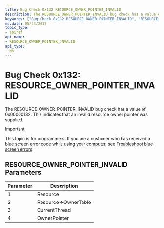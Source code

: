 ```yaml
---
title: Bug Check 0x132 RESOURCE_OWNER_POINTER_INVALID
description: The RESOURCE_OWNER_POINTER_INVALID bug check has a value of 0x00000132. This indicates that an invalid resource owner pointer was supplied.
keywords: ["Bug Check 0x132 RESOURCE_OWNER_POINTER_INVALID", "RESOURCE_OWNER_POINTER_INVALID"]
ms.date: 05/23/2017
topic_type:
- apiref
api_name:
- RESOURCE_OWNER_POINTER_INVALID
api_type:
- NA
---
```


# Bug Check 0x132: RESOURCE\_OWNER\_POINTER\_INVALID


The RESOURCE\_OWNER\_POINTER\_INVALID bug check has a value of 0x00000132. This indicates that an invalid resource owner pointer was supplied.

> [!IMPORTANT]
> This topic is for programmers. If you are a customer who has received a blue screen error code while using your computer, see [Troubleshoot blue screen errors](https://www.windows.com/stopcode).


## RESOURCE\_OWNER\_POINTER\_INVALID Parameters


| Parameter | Description             |
|-----------|-------------------------|
| 1         | Resource                |
| 2         | Resource-&gt;OwnerTable |
| 3         | CurrentThread           |
| 4         | OwnerPointer            |

 

 

 





